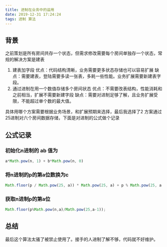 ```yaml
---
title: 进制在业务中的运用
date: 2019-12-31 17:24:24
tags: 进制 算法
---
```

## 背景
之前策划是所有房间共存一个状态，但需求修改需要每个房间单独存一个状态，常规的解决方案是建表

1. 建表加字段
优点：代码结构清晰，业务需要更多状态存储也可以容易扩展
缺点：需要建表，登陆需要多读一张表，多耗一些性能。业务扩展需要新建表字段。
1. 通过进制在用一个数值存储多个房间状态
优点：不需要改表结构，性能消耗和之前相当，扩展不需要新建字段
缺点：需要对进制足够了解，且业务扩展受限，不能超过单个数的最大值。

具体用哪个方案需要根据业务场景，和扩展预期来选择，最后我选择了2 方案通过25进制对六个房间数据存储，下面是对进制的公式做个记录

## 公式记录
###  初始化n进制的 ab 值为
```js
a*Math.pow(n, 1) + b*Math.pow(n, 0)
```

###  将n进制的p的第a位数换为c
```js
Math.floor(p / Math.pow(25, a)) * Math.pow(25, a) + p % Math.pow(25, a - 1) + c * Math.pow(25, a - 1);
```

###  获取n进制p的第a位
```js
Math.floor(p%Math.pow(n,a)/Math.pow(25,a-1));
```

## 总结
最后这个算法太骚了被禁止使用了。接手的人进制了解不够，代码就不好维护。
